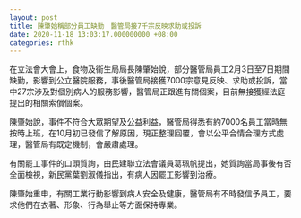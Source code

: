 ```yaml
---
layout: post
title: 陳肇始稱部分員工缺勤　醫管局接7千宗反映求助或投訴
date: 2020-11-18 13:03:17.000000000 +08:00
categories: rthk
---
```


在立法會大會上，食物及衞生局局長陳肇始說，部分醫管局員工2月3日至7日期間缺勤，影響到公立醫院服務，事後醫管局接獲7000宗意見反映、求助或投訴，當中27宗涉及對個別病人的服務影響，醫管局正跟進有關個案，目前無接獲經法庭提出的相關索償個案。 

陳肇始說，事件不符合大眾期望及公益利益，醫管局得悉有約7000名員工當時無按時上班，在10月初已發信了解原因，現正整理回覆，會以公平合情合理方式處理，醫管局有既定機制，會嚴肅處理。

有關罷工事件的口頭質詢，由民建聯立法會議員葛珮帆提出，她質詢當局事後有否全面檢視，新民黨葉劉淑儀指出，有病人因罷工影響到治療。

陳肇始重申，有關工業行動影響到病人安全及健康，醫管局有不時發信予員工，要求他們在衣著、形象、行為舉止等方面保持專業。
